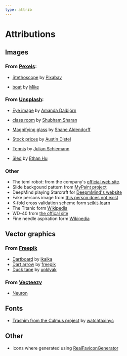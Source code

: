 ```yaml
---
type: attrib
---
```


# Attributions

<div style="direction:ltr;unicode-bidi:bidi-override">

## Images

### From [Pexels](https://www.pexels.com/):

- [Stethoscope](https://www.pexels.com/photo/blue-and-silver-stetoscope-40568/) by [Pixabay](https://www.pexels.com/@pixabay)

- [boat](https://www.pexels.com/photo/white-and-black-sail-boat-on-ocean-996328/) by [Mike](https://www.pexels.com/@mikebirdy)

### From [Unsplash](https://unsplash.com):

- [Eye image](https://unsplash.com/photos/UbJMy92p8wk) by [Amanda Dalbjörn](https://unsplash.com/@amandadalbjorn?utm_source=unsplash&amp;utm_medium=referral&amp;utm_content=creditCopyText)

- [class room](https://unsplash.com/photos/Z-fq3wBVfMU) by [Shubham Sharan](https://unsplash.com/@shubhamsharan?utm_source=unsplash&amp;utm_medium=referral&amp;utm_content=creditCopyText)

- [Magnifying glass](https://unsplash.com/photos/mQHEgroKw2k) by [Shane Aldendorff](https://unsplash.com/@pluyar?utm_source=unsplash&amp;utm_medium=referral&amp;utm_content=creditCopyText)

- [Stock prices](https://unsplash.com/photos/DfjJMVhwH_8) by [Austin Distel](https://unsplash.com/@austindistel?utm_source=unsplash&amp;utm_medium=referral&amp;utm_content=creditCopyText)

- [Tennis](https://unsplash.com/photos/Z4Sxy1_3wdY) by [Julian Schiemann](https://unsplash.com/@bonvoyagepictures?utm_source=unsplash&amp;utm_medium=referral&amp;utm_content=creditCopyText)

- [Sled](https://unsplash.com/photos/yB_aiAWkm40) by [Ethan Hu](https://unsplash.com/@ethanhjy?utm_source=unsplash&utm_medium=referral&utm_content=creditCopyText)

### Other

- The temi robot: from the company's [official web site](https://www.robotemi.com/).
- Slide backgound pattern from [MyPaint project](https://github.com/mypaint/mypaint)
- DeepMind playing Starcraft for [DeepmMind's website](https://deepmind.com/blog/article/alphastar-mastering-real-time-strategy-game-starcraft-ii)
- Fake persons image from [this person does not exist](https://thispersondoesnotexist.com/)
- K-fold cross validation scheme form [scikit-learn](https://scikit-learn.org/stable/modules/cross_validation.html)
- The Titanic form [Wikipedia](https://en.wikipedia.org/wiki/Titanic)
- WD-40 from [the offical site](https://www.wd40.com/products/smart-straw-12-oz/)
- Fine needle aspiration form [Wikipedia](https://en.wikipedia.org/wiki/Fine-needle_aspiration)

## Vector graphics

### From [Freepik](https://www.freepik.com/)

- [Dartboard](https://www.freepik.com/free-vector/dart-board-icon_838791.htm) by [ikaika](https://www.freepik.com/ikaika)
- [Dart arrow](https://www.freepik.com/free-vector/target-concept_764916.htm) by [freepik](https://www.freepik.com/freepik)
- [Duck tape](https://www.freepik.com/free-vector/gray-silver-duct-roll-adhesive-tape-realistic_6055214.htm) by [upklyak](https://www.freepik.com/upklyak)

### From [Vecteezy](https://www.vecteezy.com/)

- [Neuron](https://www.vecteezy.com/free-vector/neuron)

## Fonts

- [Trashim from the Culmus project](http://culmus.sourceforge.net/fancy/index.html) by [watchtaxinyc](https://www.vecteezy.com/members/watchtaxinyc)

## Other

- Icons where generated using [RealFaviconGenerator](https://realfavicongenerator.net/)

</div>
